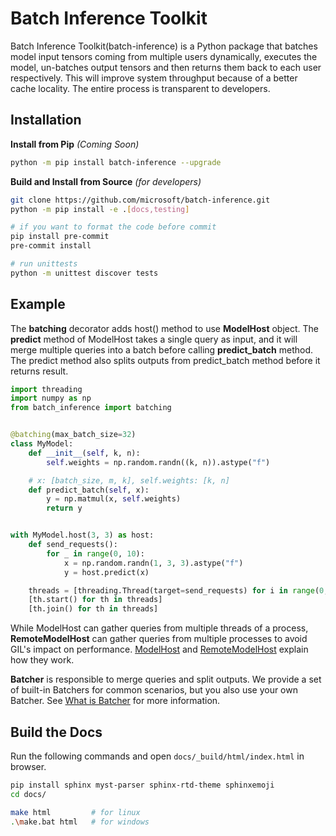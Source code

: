 # Batch Inference Toolkit

Batch Inference Toolkit(batch-inference) is a Python package that batches model input tensors coming from multiple users dynamically, executes the model, un-batches output tensors and then returns them back to each user respectively. This will improve system throughput because of a better cache locality. The entire process is transparent to developers.

## Installation

**Install from Pip** _(Coming Soon)_

```bash
python -m pip install batch-inference --upgrade
```

**Build and Install from Source** _(for developers)_

```bash
git clone https://github.com/microsoft/batch-inference.git
python -m pip install -e .[docs,testing]

# if you want to format the code before commit
pip install pre-commit
pre-commit install

# run unittests
python -m unittest discover tests
```

## Example

The **batching** decorator adds host() method to use **ModelHost** object. The **predict** method of ModelHost takes a single query as input, and it will merge multiple queries into a batch before calling **predict_batch** method. The predict method also splits outputs from predict_batch method before it returns result.

```python
import threading
import numpy as np
from batch_inference import batching


@batching(max_batch_size=32)
class MyModel:
    def __init__(self, k, n):
        self.weights = np.random.randn((k, n)).astype("f")

    # x: [batch_size, m, k], self.weights: [k, n]
    def predict_batch(self, x):
        y = np.matmul(x, self.weights)
        return y


with MyModel.host(3, 3) as host:
    def send_requests():
        for _ in range(0, 10):
            x = np.random.randn(1, 3, 3).astype("f")
            y = host.predict(x)

    threads = [threading.Thread(target=send_requests) for i in range(0, 32)]
    [th.start() for th in threads]
    [th.join() for th in threads]

```

While ModelHost can gather queries from multiple threads of a process, **RemoteModelHost** can gather queries from multiple processes to avoid GIL's impact on performance. [ModelHost](https://microsoft.github.io/batch-inference/model_host.html) and [RemoteModelHost](https://microsoft.github.io/batch-inference/remote_model_host.html) explain how they work.

**Batcher** is responsible to merge queries and split outputs. We provide a set of built-in Batchers for common scenarios, but you also use your own Batcher. See [What is Batcher](https://microsoft.github.io/batch-inference/batcher/what_is_batcher.html) for more information.

## Build the Docs

Run the following commands and open `docs/_build/html/index.html` in browser.

```bash
pip install sphinx myst-parser sphinx-rtd-theme sphinxemoji
cd docs/

make html         # for linux
.\make.bat html   # for windows
```
